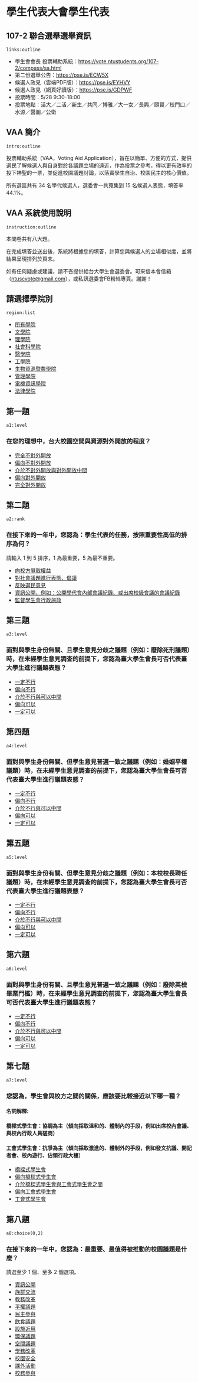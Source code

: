 # 學生代表大會學生代表

## 107-2 聯合選舉選舉資訊

`links:outline`

- 學生會會長 投票輔助系統：https://vote.ntustudents.org/107-2/compass/sa.html
- 第二份選舉公告：https://pse.is/ECW5X
- 候選人政見（雲端PDF版）：https://pse.is/EYHVY
- 候選人政見（網頁好讀版）：https://pse.is/GDPWF
- 投票時間：5/28 9:30-18:00
- 投票地點：活大／二活／新生／共同／博雅／大一女／長興／頤賢／校門口／水源／醫圖／公衛

## VAA 簡介

`intro:outline`

投票輔助系統（VAA，Voting Aid Application），旨在以簡單、方便的方式，提供選民了解候選人與自身對於各議題立場的遠近，作為投票之參考，得以更有效率的投下神聖的一票，並促進校園議題討論，以落實學生自治、校園民主的核心價值。

所有選區共有 34 名學代候選人，選委會一共蒐集到 15 名候選人表態，填答率 44.1%。

## VAA 系統使用說明

`instruction:outline`

本問卷共有八大題。

在完成填答並送出後，系統將根據您的填答，計算您與候選人的立場相似度，並將結果呈現排列於頁末。

如有任何疑慮或建議，請不吝提供給台大學生會選委會。可來信本會信箱（ntuscvote@gmail.com），或私訊選委會FB粉絲專頁。謝謝！


## 請選擇學院別

`region:list`

- [所有學院](*)
- [文學院](文學院)
- [理學院](理學院)
- [社會科學院](社會科學院)
- [醫學院](醫學院)
- [工學院](工學院)
- [生物資源暨農學院](生物資源暨農學院)
- [管理學院](管理學院)
- [電機資訊學院](電機資訊學院)
- [法律學院](法律學院)

## 第一題

`a1:level`

### 在您的理想中，台大校園空間與資源對外開放的程度？

- [完全不對外開放](-1)
- [偏向不對外開放](-0.667)
- [介於不對外開放與對外開放中間](0)
- [偏向對外開放](0.667)
- [完全對外開放](1)

## 第二題

`a2:rank`

### 在接下來的一年中，您認為：學生代表的任務，按照重要性高低的排序為何？

請輸入 1 到 5 排序，1 為最重要，5 為最不重要。

- [向校方爭取權益](A)
- [對社會議題進行表態、倡議](B)
- [反映選民意見](C)
- [資訊公開，例如：公開學代會內部會議紀錄、或出席校級會議的會議紀錄](D)
- [監督學生會行政施政](E)

## 第三題

`a3:level`

### 面對與學生身份無關、且學生意見分歧之議題（例如：廢除死刑議題）時，在未經學生意見調查的前提下，您認為臺大學生會長可否代表臺大學生進行議題表態？

- [一定不行](-1)
- [偏向不行](-0.667)
- [介於不行與可以中間](0)
- [偏向可以](0.667)
- [一定可以](1)

## 第四題

`a4:level`

### 面對與學生身份無關、但學生意見普遍一致之議題（例如：婚姻平權議題）時，在未經學生意見調查的前提下，您認為臺大學生會長可否代表臺大學生進行議題表態？

- [一定不行](-1)
- [偏向不行](-0.667)
- [介於不行與可以中間](0)
- [偏向可以](0.667)
- [一定可以](1)

## 第五題

`a5:level`

### 面對與學生身份有關、但學生意見分歧之議題（例如：本校校長聘任議題）時，在未經學生意見調查的前提下，您認為臺大學生會長可否代表臺大學生進行議題表態？

- [一定不行](-1)
- [偏向不行](-0.667)
- [介於不行與可以中間](0)
- [偏向可以](0.667)
- [一定可以](1)

## 第六題

`a6:level`

### 面對與學生身份有關、且學生意見普遍一致之議題（例如：廢除英檢畢業門檻）時，在未經學生意見調查的前提下，您認為臺大學生會長可否代表臺大學生進行議題表態？


- [一定不行](-1)
- [偏向不行](-0.667)
- [介於不行與可以中間](0)
- [偏向可以](0.667)
- [一定可以](1)

## 第七題

`a7:level`

### 您認為，學生會與校方之間的關係，應該要比較接近以下哪一種？

#### 名詞解釋:
#### 橋樑式學生會：協調為主（傾向採取溫和的、體制內的手段，例如出席校內會議、與校內行政人員磋商）
#### 工會式學生會：抗爭為主（傾向採取激進的、體制外的手段，例如發文抗議、開記者會、校內遊行、佔領行政大樓）

- [橋樑式學生會](-1)
- [偏向橋樑式學生會](-0.667)
- [介於橋樑式學生會與工會式學生會之間](0)
- [偏向工會式學生會](0.667)
- [工會式學生會](1)

## 第八題

`a8:choice(0,2)`

### 在接下來的一年中，您認為：最重要、最值得被推動的校園議題是什麼？

請選至少 1 個、至多 2 個選項。

- [資訊公開](A)
- [族群交流](B)
- [教務改革](C)
- [平權議題](D)
- [民主參與](E)
- [飲食議題](F)
- [設施近用](G)
- [環保議題](H)
- [空間議題](I)
- [學務改革](J)
- [校園安全](K)
- [課外活動](L)
- [校務參與](M)
